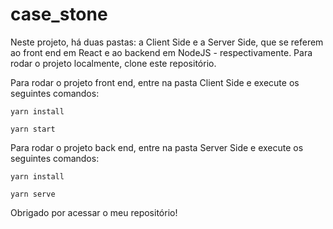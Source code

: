# case_stone

Neste projeto, há duas pastas: a Client Side e a Server Side, que se referem ao front end em React e ao backend em NodeJS - respectivamente. Para rodar o projeto localmente, clone este repositório.

Para rodar o projeto front end, entre na pasta Client Side e execute os seguintes comandos:

`yarn install`

`yarn start`

Para rodar o projeto back end, entre na pasta Server Side e execute os seguintes comandos:

`yarn install`

`yarn serve`

Obrigado por acessar o meu repositório!